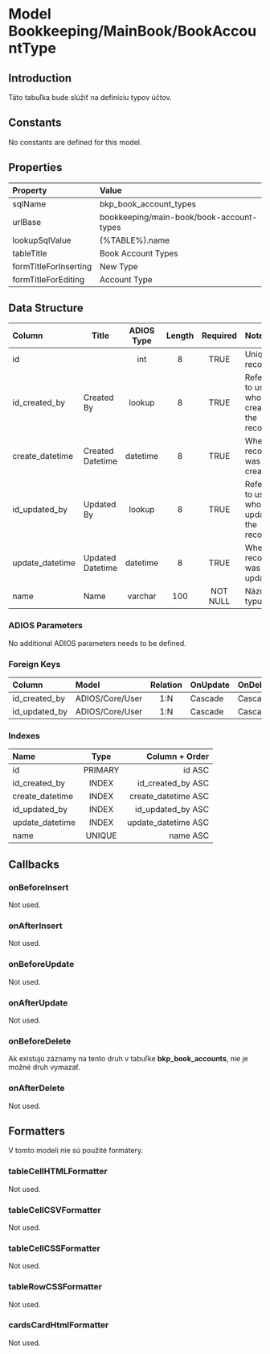 # Model Bookkeeping/MainBook/BookAccountType

## Introduction

Táto tabuľka bude slúžiť na definíciu typov účtov.

## Constants

No constants are defined for this model.

## Properties

| Property              | Value                                    |
| :-------------------- | :--------------------------------------- |
| sqlName               | bkp_book_account_types                   |
| urlBase               | bookkeeping/main-book/book-account-types |
| lookupSqlValue        | {%TABLE%}.name                           |
| tableTitle            | Book Account Types                       |
| formTitleForInserting | New Type                                 |
| formTitleForEditing   | Account Type                             |

## Data Structure

| Column          | Title            | ADIOS Type | Length | Required | Notes                                    |
| :-------------- | ---------------- | :--------: | :----: | :------: | :--------------------------------------- |
| id              |                  |    int     |   8    |   TRUE   | Unique record ID                         |
| id_created_by   | Created By       |   lookup   |   8    |   TRUE   | Reference to user who created the record |
| create_datetime | Created Datetime |  datetime  |   8    |   TRUE   | When the record was created              |
| id_updated_by   | Updated By       |   lookup   |   8    |   TRUE   | Reference to user who updated the record |
| update_datetime | Updated Datetime |  datetime  |   8    |   TRUE   | When the record was updated              |
| name            | Name             |  varchar   |  100   | NOT NULL | Názov typu                               |

### ADIOS Parameters

No additional ADIOS parameters needs to be defined.

### Foreign Keys

| Column                   | Model                                                                                                                | Relation | OnUpdate | OnDelete |
| :----------------------- | :------------------------------------------------------------------------------------------------------------------- | :------: | -------- | -------- |
| id_created_by            | ADIOS/Core/User                                                                                                      |   1:N    | Cascade  | Cascade  |
| id_updated_by            | ADIOS/Core/User                                                                                                      |   1:N    | Cascade  | Cascade  |

### Indexes

| Name            |  Type   |      Column + Order |
| :-------------- | :-----: | ------------------: |
| id              | PRIMARY |              id ASC |
| id_created_by   |  INDEX  |   id_created_by ASC |
| create_datetime |  INDEX  | create_datetime ASC |
| id_updated_by   |  INDEX  |   id_updated_by ASC |
| update_datetime |  INDEX  | update_datetime ASC |
| name            | UNIQUE  |            name ASC |

## Callbacks

### onBeforeInsert

Not used.

### onAfterInsert

Not used.

### onBeforeUpdate

Not used.

### onAfterUpdate

Not used.

### onBeforeDelete

Ak existujú záznamy na tento druh v tabuľke **bkp_book_accounts**, nie je možné druh vymazať.

### onAfterDelete

Not used.

## Formatters

V tomto modeli nie sú použité formátery.

### tableCellHTMLFormatter

Not used.

### tableCellCSVFormatter

Not used.

### tableCellCSSFormatter

Not used.

### tableRowCSSFormatter

Not used.

### cardsCardHtmlFormatter

Not used.
